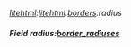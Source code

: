 _[litehtml](../../modules/litehtml/litehtml-module.md):[litehtml](../../modules/litehtml/litehtml-module.md).[borders](../../modules/litehtml/litehtml-borders.md).radius_
##### Field radius:[border_radiuses](../../modules/litehtml/litehtml-border_radiuses.md)
